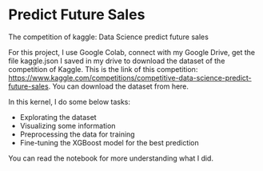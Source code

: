 # Predict Future Sales
The competition of kaggle:  Data Science predict future sales

For this project, I use Google Colab, connect with my Google Drive, get the file kaggle.json I saved in my drive to download the dataset of the competition of Kaggle. This is the link of this competition: https://www.kaggle.com/competitions/competitive-data-science-predict-future-sales. You can download the dataset from here.

In this kernel, I do some below tasks:
- Explorating the dataset
- Visualizing some information
- Preprocessing the data for training
- Fine-tuning the XGBoost model for the best prediction

You can read the notebook for more understanding what I did. 
